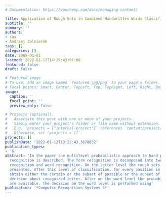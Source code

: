 ```yaml
---
# Documentation: https://wowchemy.com/docs/managing-content/

title: Application of Rough Sets in Combined Handwritten Words Classifier
subtitle: ''
summary: ''
authors:
- sas
- Andrzej Zolnierek
tags: []
categories: []
date: 2009-01-01
lastmod: 2022-01-12T14:25:43+01:00
featured: false
draft: false

# Featured image
# To use, add an image named `featured.jpg/png` to your page's folder.
# Focal points: Smart, Center, TopLeft, Top, TopRight, Left, Right, BottomLeft, Bottom, BottomRight.
image:
  caption: ''
  focal_point: ''
  preview_only: false

# Projects (optional).
#   Associate this post with one or more of your projects.
#   Simply enter your project's folder or file name without extension.
#   E.g. `projects = ["internal-project"]` references `content/project/deep-learning/index.md`.
#   Otherwise, set `projects = []`.
projects: []
publishDate: '2022-01-12T13:25:43.367883Z'
publication_types:
- '6'
abstract: 'In the paper the multilevel probabilistic approach to hand printed form
  recognition is described. The form recognition is decomposed into two levels: character
  recognition and word recognition. On the letter level the rough sets approach is
  presented. After this level of classification, for every position in the word, we
  obtain either the certain or the subset of possible or the subset of impossible
  decision about recognized letter. After on the word level the probabilistic lexicons
  are available. The decision on the word level is performed using'
publication: '*Computer Recognition Systems 3*'
---
```

